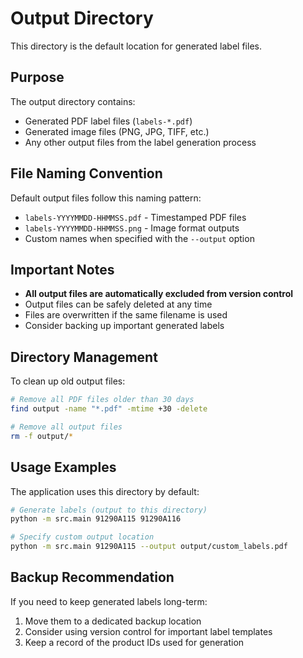 # Output Directory

This directory is the default location for generated label files.

## Purpose

The output directory contains:
- Generated PDF label files (`labels-*.pdf`)
- Generated image files (PNG, JPG, TIFF, etc.)
- Any other output files from the label generation process

## File Naming Convention

Default output files follow this naming pattern:
- `labels-YYYYMMDD-HHMMSS.pdf` - Timestamped PDF files
- `labels-YYYYMMDD-HHMMSS.png` - Image format outputs
- Custom names when specified with the `--output` option

## Important Notes

- **All output files are automatically excluded from version control**
- Output files can be safely deleted at any time
- Files are overwritten if the same filename is used
- Consider backing up important generated labels

## Directory Management

To clean up old output files:
```bash
# Remove all PDF files older than 30 days
find output -name "*.pdf" -mtime +30 -delete

# Remove all output files
rm -f output/*
```

## Usage Examples

The application uses this directory by default:
```bash
# Generate labels (output to this directory)
python -m src.main 91290A115 91290A116

# Specify custom output location
python -m src.main 91290A115 --output output/custom_labels.pdf
```

## Backup Recommendation

If you need to keep generated labels long-term:
1. Move them to a dedicated backup location
2. Consider using version control for important label templates
3. Keep a record of the product IDs used for generation